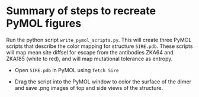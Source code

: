 # Summary of steps to recreate PyMOL figures

Run the python script `write_pymol_scripts.py`. This will create three PyMOL scripts that describe the color mapping for structure `5IRE.pdb`. These scripts will map mean site diffsel for escape from the antibodies ZKA64 and ZKA185 (white to red), and will map mutational tolerance as entropy.

- Open `5IRE.pdb` in PyMOL using `fetch 5ire`

- Drag the script into the PyMOL window to color the surface of the dimer and save .png images of top and side views of the structure.
